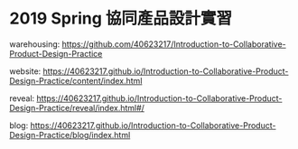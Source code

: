 # 2019 Spring 協同產品設計實習

warehousing: https://github.com/40623217/Introduction-to-Collaborative-Product-Design-Practice

website: https://40623217.github.io/Introduction-to-Collaborative-Product-Design-Practice/content/index.html

reveal: https://40623217.github.io/Introduction-to-Collaborative-Product-Design-Practice/reveal/index.html#/

blog: https://40623217.github.io/Introduction-to-Collaborative-Product-Design-Practice/blog/index.html

